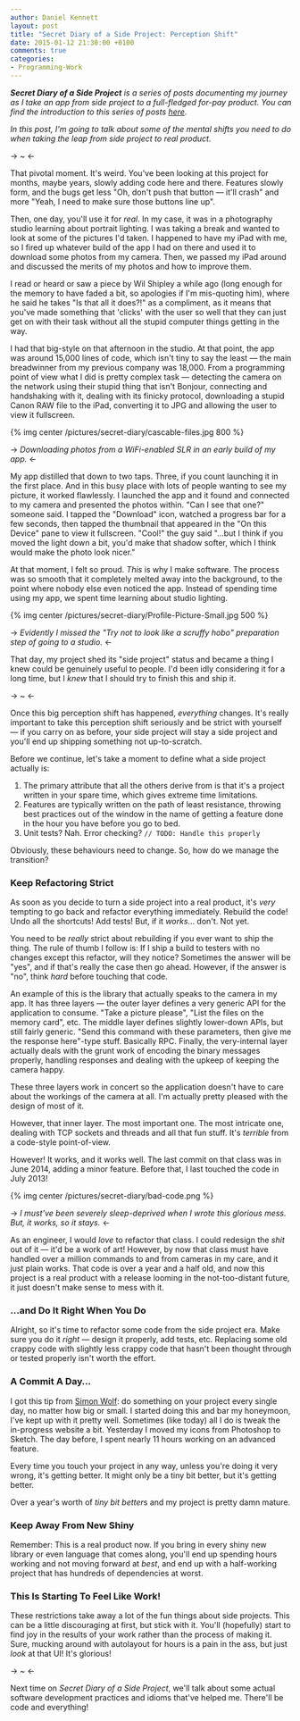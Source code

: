 ```yaml
---
author: Daniel Kennett
layout: post
title: "Secret Diary of a Side Project: Perception Shift"
date: 2015-01-12 21:30:00 +0100
comments: true
categories:
- Programming-Work
---
```


***Secret Diary of a Side Project** is a series of posts documenting my journey as I take an app from side project to a full-fledged for-pay product. You can find the introduction to this series of posts [here](http://ikennd.ac/blog/2014/12/secret-diary-of-a-side-project-intro/).*

*In this post, I'm going to talk about some of the mental shifts you need to do when taking the leap from side project to real product.*

-> ~ <-

That pivotal moment. It's weird. You've been looking at this project for months, maybe years, slowly adding code here and there. Features slowly form, and the bugs get less "Oh, don't push that button — it'll crash" and more "Yeah, I need to make sure those buttons line up".

Then, one day, you'll use it for *real*. In my case, it was in a photography studio learning about portrait lighting. I was taking a break and wanted to look at some of the pictures I'd taken. I happened to have my iPad with me, so I fired up whatever build of the app I had on there and used it to download some photos from my camera. Then, we passed my iPad around and discussed the merits of my photos and how to improve them.

I read or heard or saw a piece by Wil Shipley a while ago (long enough for the memory to have faded a bit, so apologies if I'm mis-quoting him), where he said he takes "Is that all it does?!" as a compliment, as it means that you've made something that 'clicks' with the user so well that they can just get on with their task without all the stupid computer things getting in the way.

I had that big-style on that afternoon in the studio. At that point, the app was around 15,000 lines of code, which isn't tiny to say the least — the main breadwinner from my previous company was 18,000. From a programming point of view what I did is pretty complex task — detecting the camera on the network using their stupid thing that isn't Bonjour, connecting and handshaking with it, dealing with its finicky protocol, downloading a stupid Canon RAW file to the iPad, converting it to JPG and allowing the user to view it fullscreen. 

{% img center /pictures/secret-diary/cascable-files.jpg 800 %}

-> *Downloading photos from a WiFi-enabled SLR in an early build of my app.* <-

My app distilled that down to two taps. Three, if you count launching it in the first place. And in this busy place with lots of people wanting to see my picture, it worked flawlessly. I launched the app and it found and connected to my camera and presented the photos within. "Can I see that one?" someone said. I tapped the "Download" icon, watched a progress bar for a few seconds, then tapped the thumbnail that appeared in the "On this Device" pane to view it fullscreen. "Cool!" the guy said "…but I think if you moved the light down a bit, you'd make that shadow softer, which I think would make the photo look nicer."

At that moment, I felt so proud. *This* is why I make software. The process was so smooth that it completely melted away into the background, to the point where nobody else even noticed the app. Instead of spending time using my app, we spent time learning about studio lighting. 

{% img center /pictures/secret-diary/Profile-Picture-Small.jpg 500 %}

-> *Evidently I missed the "Try not to look like a scruffy hobo" preparation step of going to a studio.* <-


That day, my project shed its "side project" status and became a thing I knew could be genuinely useful to people. I'd been idly considering it for a long time, but I *knew* that I should try to finish this and ship it.

-> ~ <-

Once this big perception shift has happened, *everything* changes. It's really important to take this perception shift seriously and be strict with yourself — if you carry on as before, your side project will stay a side project and you'll end up shipping something not up-to-scratch.

Before we continue, let's take a moment to define what a side project actually is:

1. The primary attribute that all the others derive from is that it's a project written in your spare time, which gives extreme time limitations.
2. Features are typically written on the path of least resistance, throwing best practices out of the window in the name of getting a feature done in the hour you have before you go to bed.
3. Unit tests? Nah. Error checking? `// TODO: Handle this properly`

Obviously, these behaviours need to change. So, how do we manage the transition? 

### Keep Refactoring Strict 

As soon as you decide to turn a side project into a real product, it's *very* tempting to go back and refactor everything immediately. Rebuild the code! Undo all the shortcuts! Add tests! But, if it *works*… don't. Not yet.

You need to be *really* strict about rebuilding if you ever want to ship the thing. The rule of thumb I follow is: If I ship a build to testers with no changes except this refactor, will they notice? Sometimes the answer will be "yes", and if that's really the case then go ahead. However, if the answer is "no", think *hard* before touching that code. 

An example of this is the library that actually speaks to the camera in my app. It has three layers — the outer layer defines a very generic API for the application to consume. "Take a picture please", "List the files on the memory card", etc. The middle layer defines slightly lower-down APIs, but still fairly generic. "Send this command with these parameters, then give me the response here"-type stuff. Basically RPC. Finally, the very-internal layer actually deals with the grunt work of encoding the binary messages properly, handling responses and dealing with the upkeep of keeping the camera happy. 

These three layers work in concert so the application doesn't have to care about the workings of the camera at all. I'm actually pretty pleased with the design of most of it. 

However, that inner layer. The most important one. The most intricate one, dealing with TCP sockets and threads and all that fun stuff. It's *terrible* from a code-style point-of-view.

However! It works, and it works well. The last commit on that class was in June 2014, adding a minor feature. Before that, I last touched the code in July 2013! 

{% img center /pictures/secret-diary/bad-code.png %}

-> *I must've been severely sleep-deprived when I wrote this glorious mess. But, it works, so it stays.* <-

As an engineer, I would *love* to refactor that class. I could redesign the *shit* out of it — it'd be a work of art! However, by now that class must have handled over a million commands to and from cameras in my care, and it just plain works. That code is over a year and a half old, and now this project is a real product with a release looming in the not-too-distant future, it just doesn't make sense to mess with it.

### …and Do It Right When You Do

Alright, so it's time to refactor some code from the side project era. Make sure you do it *right* — design it properly, add tests, etc. Replacing some old crappy code with slightly less crappy code that hasn't been thought through or tested properly isn't worth the effort. 

### A Commit A Day…

I got this tip from [Simon Wolf](http://swwritings.com/post/2014-05-20-consistency): do something on your project every single day, no matter how big or small. I started doing this and bar my honeymoon, I've kept up with it pretty well. Sometimes (like today) all I do is tweak the in-progress website a bit. Yesterday I moved my icons from Photoshop to Sketch.  The day before, I spent nearly 11 hours working on an advanced feature.

Every time you touch your project in any way, unless you're doing it very wrong, it's getting better. It might only be a tiny bit better, but it's getting better.

Over a year's worth of *tiny bit better*s and my project is pretty damn mature. 

### Keep Away From New Shiny

Remember: This is a real product now. If you bring in every shiny new library or even language that comes along, you'll end up spending hours working and not moving forward at *best*, and end up with a half-working project that has hundreds of dependencies at worst.

### This Is Starting To Feel Like Work!

These restrictions take away a lot of the fun things about side projects. This can be a little discouraging at first, but stick with it. You'll (hopefully) start to find joy in the results of your work rather than the process of making it. Sure, mucking around with autolayout for hours is a pain in the ass, but just *look* at that UI! It's glorious!

-> ~ <-

Next time on *Secret Diary of a Side Project*, we'll talk about some actual software development practices and idioms that've helped me. There'll be code and everything! 
